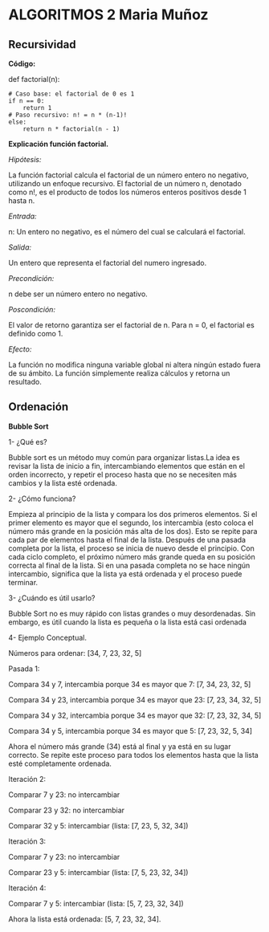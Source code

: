 # ALGORITMOS 2 Maria Muñoz
## Recursividad
**Código:**

def factorial(n):
    
    # Caso base: el factorial de 0 es 1
    if n == 0:
        return 1
    # Paso recursivo: n! = n * (n-1)!
    else:
        return n * factorial(n - 1)

**Explicación función factorial.**

*Hipótesis:*

La función factorial calcula el factorial de un número entero no negativo, utilizando un enfoque recursivo. El factorial de un número n, denotado como
n!, es el producto de todos los números enteros positivos desde 1 hasta n.

*Entrada:*

n: Un entero no negativo, es el número del cual se calculará el factorial.

*Salida:*

Un entero que representa el factorial del numero ingresado.

*Precondición:*

n debe ser un número entero no negativo.

*Poscondición:*

El valor de retorno garantiza ser el factorial de n. Para n = 0, el factorial es definido como 1.

*Efecto:*

La función no modifica ninguna variable global ni altera ningún estado fuera de su ámbito. La función simplemente realiza cálculos y retorna un resultado.

## Ordenación

**Bubble Sort**

1- ¿Qué es?

Bubble sort es un método muy común para organizar listas.La idea es revisar la lista de inicio a fin, intercambiando elementos que están en el orden incorrecto, y repetir el proceso hasta que no se necesiten más cambios y la lista esté ordenada.

2- ¿Cómo funciona?

Empieza al principio de la lista y compara los dos primeros elementos. Si el primer elemento es mayor que el segundo, los intercambia (esto coloca el número más grande en la posición más alta de los dos). Esto se repite para cada par de elementos hasta el final de la lista.
Después de una pasada completa por la lista, el proceso se inicia de nuevo desde el principio. Con cada ciclo completo, el próximo número más grande queda en su posición correcta al final de la lista.
Si en una pasada completa no se hace ningún intercambio, significa que la lista ya está ordenada y el proceso puede terminar.

3- ¿Cuándo es útil usarlo?

Bubble Sort no es muy rápido con listas grandes o muy desordenadas. Sin embargo, es útil cuando la lista es pequeña o la lista está casi ordenada

4- Ejemplo Conceptual.

Números para ordenar: [34, 7, 23, 32, 5]

Pasada 1:

Compara 34 y 7, intercambia porque 34 es mayor que 7: [7, 34, 23, 32, 5]

Compara 34 y 23, intercambia porque 34 es mayor que 23: [7, 23, 34, 32, 5]

Compara 34 y 32, intercambia porque 34 es mayor que 32: [7, 23, 32, 34, 5]

Compara 34 y 5, intercambia porque 34 es mayor que 5: [7, 23, 32, 5, 34]

Ahora el número más grande (34) está al final y ya está en su lugar correcto. Se repite este proceso para todos los elementos hasta que la lista esté completamente ordenada.

Iteración 2:

Comparar 7 y 23: no intercambiar

Comparar 23 y 32: no intercambiar

Comparar 32 y 5: intercambiar (lista: [7, 23, 5, 32, 34])

Iteración 3:

Comparar 7 y 23: no intercambiar

Comparar 23 y 5: intercambiar (lista: [7, 5, 23, 32, 34])

Iteración 4:

Comparar 7 y 5: intercambiar (lista: [5, 7, 23, 32, 34])

Ahora la lista está ordenada: [5, 7, 23, 32, 34].














